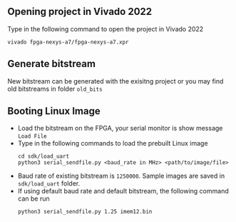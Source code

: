 ## Opening project in Vivado 2022
Type in the following command to open the project in Vivado 2022
```
vivado fpga-nexys-a7/fpga-nexys-a7.xpr
```

## Generate bitstream
New bitstream can be generated with the exisitng project or you may find old bitstreams in folder ``old_bits``

## Booting Linux Image
* Load the bitstream on the FPGA, your serial monitor is show message `Load File`
* Type in the following commands to load the prebuilt Linux image
  ```
  cd sdk/load_uart
  python3 serial_sendfile.py <baud_rate in MHz> <path/to/image/file>
  ```
* Baud rate of existing bitstream is ``1250000``. Sample images are saved in ``sdk/load_uart`` folder.
* If using default baud rate and default bitstream, the following command can be run
  ```
  python3 serial_sendfile.py 1.25 imem12.bin
  ```
